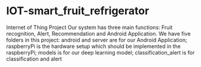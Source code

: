 # IOT-smart_fruit_refrigerator
Internet of Thing Project
Our system has three main functions: Fruit recognition, Alert, Recommendation and Android Application.
We have five folders in this project: android and server are for our Android Application; raspberryPi is the hardware setup which should be implemented in the raspberryPi; models is for our deep learning model; classification_alert is for classification and alert
